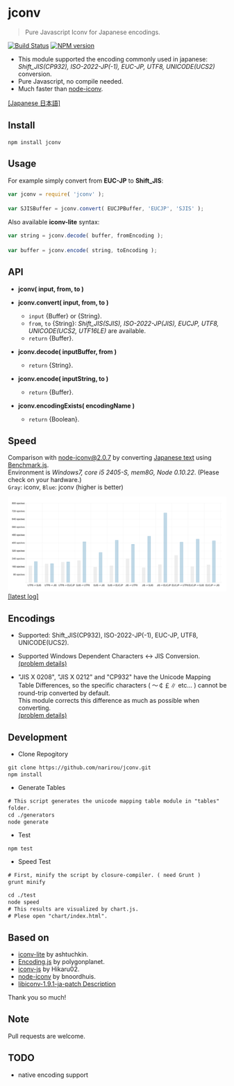 jconv
====================

> Pure Javascript Iconv for Japanese encodings.

[![Build Status](https://secure.travis-ci.org/narirou/jconv.png?branch=master)](https://travis-ci.org/narirou/jconv)
[![NPM version](https://badge.fury.io/js/jconv.png)](http://badge.fury.io/js/jconv)

 * This module supported the encoding commonly used in japanese:  
   *Shift_JIS(CP932), ISO-2022-JP(-1), EUC-JP, UTF8, UNICODE(UCS2)* conversion.
 * Pure Javascript, no compile needed.
 * Much faster than [node-iconv](https://github.com/bnoordhuis/node-iconv).

[[Japanese 日本語]](./README.ja.md)

## Install
```
npm install jconv
```

## Usage
For example simply convert from **EUC-JP** to **Shift_JIS**:

```javascript
var jconv = require( 'jconv' );

var SJISBuffer = jconv.convert( EUCJPBuffer, 'EUCJP', 'SJIS' );
```

Also available **iconv-lite** syntax:

```javascript
var string = jconv.decode( buffer, fromEncoding );

var buffer = jconv.encode( string, toEncoding );
```

## API

* **jconv( input, from, to )**  
* **jconv.convert( input, from, to )**  
    * `input` {Buffer} or {String}.  
    * `from`, `to` {String}: *Shift_JIS(SJIS), ISO-2022-JP(JIS), EUCJP, UTF8, UNICODE(UCS2, UTF16LE)* are available.  
    * `return` {Buffer}.  

* **jconv.decode( inputBuffer, from )**  
    * `return` {String}.  

* **jconv.encode( inputString, to )**  
    * `return` {Buffer}.  

* **jconv.encodingExists( encodingName )**  
    * `return` {Boolean}.

## Speed
Comparison with node-iconv@2.0.7 by converting [Japanese text](http://www.aozora.gr.jp/cards/000148/files/773_14560.html)
using [Benchmark.js](https://github.com/bestiejs/benchmark.js).  
Environment is *Windows7, core i5 2405-S, mem8G, Node 0.10.22*.
(Please check on your hardware.)  
`Gray`: iconv, `Blue`: jconv (higher is better)  

![jconv - encoding speed test chart](./test/chart/speedLog.png)
[[latest log]](./test/chart/speedLog.txt)  
<!-- https://raw.github.com/narirou/jconv/master/ -->

## Encodings
 * Supported: Shift_JIS(CP932), ISO-2022-JP(-1), EUC-JP, UTF8, UNICODE(UCS2).  
 
 * Supported Windows Dependent Characters <-> JIS Conversion.  
[(problem details)](http://support.microsoft.com/default.aspx?scid=kb;ja;JP170559)  

 * "JIS X 0208", "JIS X 0212" and "CP932" have the Unicode Mapping Table Differences,
  so the specific characters ( ～￠￡∥ etc... ) cannot be round-trip converted by default.  
 This module corrects this difference as much as possible when converting.  
[(problem details)](http://www8.plala.or.jp/tkubota1/unicode-symbols-map2.html)  

## Development 
 * Clone Repogitory  
```
git clone https://github.com/narirou/jconv.git  
npm install
```

 * Generate Tables  
```
# This script generates the unicode mapping table module in "tables" folder.
cd ./generators
node generate
```

 * Test
```
npm test
```

 * Speed Test  
```
# First, minify the script by closure-compiler. ( need Grunt )  
grunt minify
```
```
cd ./test  
node speed  
# This results are visualized by chart.js.  
# Plese open "chart/index.html".
```

## Based on
 * [iconv-lite](https://github.com/ashtuchkin/iconv-lite) by ashtuchkin.
 * [Encoding.js](https://github.com/polygonplanet/Unzipper.js) by polygonplanet.
 * [iconv-js](https://github.com/Hikaru02/iconv-js) by Hikaru02.
 * [node-iconv](https://github.com/bnoordhuis/node-iconv) by bnoordhuis.
 * [libiconv-1.9.1-ja-patch Description](http://www2d.biglobe.ne.jp/~msyk/software/libiconv-1.9.1-patch.html)

Thank you so much!

## Note
Pull requests are welcome.

## TODO
 * native encoding support
